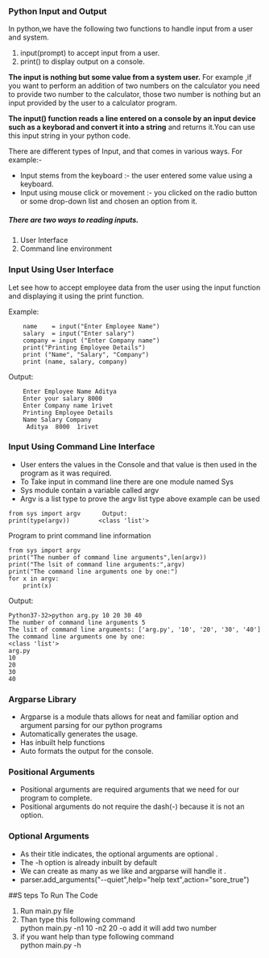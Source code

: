 ### Python Input and Output 
In python,we have the following two functions to handle input from a user and system.
1. input(prompt) to accept input from a user.
2. print() to display output on a console.

**The input is nothing but some value from a system user.** For example
,if you want to perform an addition of two numbers on the calculator you need to provide two number to the calculator, 
 those two number is nothing but an input provided by the user to a calculator program.
 
 **The input() function reads a line entered on a console by an input device such as a keyborad and convert it into a string** and 
 returns it.You can use this input string in your python code.
 
 There are different types of Input, and that comes in various ways. For example:-
 * Input stems from the keyboard :- the user entered some value using a keyboard.
 * Input using mouse click or movement :- you clicked on the radio button or some drop-down list
 and chosen an option from it.
 
##### _There are two ways to reading inputs._
1. User Interface
2. Command line environment

### Input Using User Interface 
Let see how to accept employee data from the user using the input function and displaying it using the print function.

Example:
```
    name    = input("Enter Employee Name")
    salary  = input("Enter salary")
    company = input ("Enter Company name")
    print("Printing Employee Details")
    print ("Name", "Salary", "Company")
    print (name, salary, company)
```
Output:
```
    Enter Employee Name Aditya
    Enter your salary 8000
    Enter Company name 1rivet
    Printing Employee Details
    Name Salary Company
     Aditya  8000  1rivet
```
### Input Using Command Line Interface 
* User enters the values in the Console and that value is then used in the program as it was required.
* To Take input in command line there are one module named Sys
* Sys module contain a variable called argv
* Argv is a list type to prove the argv list type above example can be used
```
from sys import argv      Output:
print(type(argv))        <class 'list'>        
```
Program to print command line information
```
from sys import argv
print("The number of command line arguments",len(argv))
print("The lsit of command line arguments:",argv)
print("The command line arguments one by one:")
for x in argv:
    print(x)
```
Output:
```
Python37-32>python arg.py 10 20 30 40
The number of command line arguments 5
The lsit of command line arguments: ['arg.py', '10', '20', '30', '40']
The command line arguments one by one:
<class 'list'>
arg.py
10
20
30
40
```
### Argparse Library
* Argparse is a module thats allows for neat and familiar option and argument parsing for our python programs
* Automatically generates the usage.
* Has inbuilt help functions
* Auto formats the output for the console.
### Positional Arguments
* Positional arguments are required arguments that we need for our program to complete.
* Positional arguments do not require the dash(-) because it is not an option.
### Optional Arguments
* As their title indicates, the optional arguments are optional .
* The -h option is already inbuilt by default 
* We can create as many as we like and argparse will handle it .
* parser.add_arguments("--quiet",help="help text",action="sore_true")

##S teps To Run The Code 
1. Run main.py file
2. Than type this following command  
 python main.py -n1 10 -n2 20 -o add 
 it will add two number 
3. if you want help than type following
command \
python main.py -h 
   


